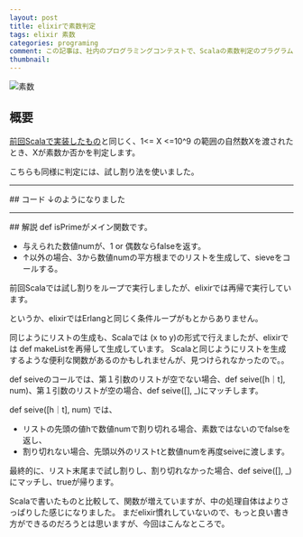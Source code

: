```yaml
---
layout: post
title: elixirで素数判定
tags: elixir 素数
categories: programing
comment: この記事は、社内のプログラミングコンテストで、Scalaの素数判定のプラグラムを書いたついでにelixirで同じプログラムを書いた時のメモ書きです。
thumbnail: 
---
```


![素数](http://kajipon.sakura.ne.jp/art/j-olym45.jpg)

## 概要
[前回Scalaで実装したもの](/programing/2013/10/09/scala-prime-number/)と同じく、1<= X <=10^9 の範囲の自然数Xを渡されたとき、Xが素数か否かを判定します。

こちらも同様に判定には、試し割り法を使いました。

<hr/>
## コード
↓のようになりました

<script src="https://gist.github.com/modalsoul/6970624.js">
</script>

<hr/>
## 解説
def isPrimeがメイン関数です。

* 与えられた数値numが、1 or 偶数ならfalseを返す。
* ↑以外の場合、3から数値numの平方根までのリストを生成して、sieveをコールする。


前回Scalaでは試し割りをループで実行しましたが、elixirでは再帰で実行しています。

というか、elixirではErlangと同じく条件ループがもとからありません。

同じようにリストの生成も、Scalaでは (x to y)の形式で行えましたが、elixirでは def makeListを再帰して生成しています。
Scalaと同じようにリストを生成するような便利な関数があるのかもしれませんが、見つけられなかったので。。


def seiveのコールでは、第１引数のリストが空でない場合、def seive([h｜t], num)、第１引数のリストが空の場合、def seive([], _)にマッチします。

def seive([h｜t], num) では、

* リストの先頭の値hで数値numで割り切れる場合、素数ではないのでfalseを返し、
* 割り切れない場合、先頭以外のリストtと数値numを再度seiveに渡します。

最終的に、リスト末尾まで試し割りし、割り切れなかった場合、def seive([], _)にマッチし、trueが帰ります。


Scalaで書いたものと比較して、関数が増えていますが、中の処理自体はよりさっぱりした感じになりました。
まだelixir慣れしていないので、もっと良い書き方ができるのだろうとは思いますが、今回はこんなところで。
